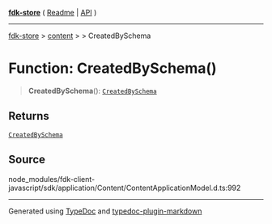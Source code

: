 [**fdk-store**](../../../README.md) ( [Readme](../../../README.md) \| [API](../../../API.md) )

---

[fdk-store](../../../API.md) > [content](../../README.md) > [<internal>](../README.md) > CreatedBySchema

# Function: CreatedBySchema()

> **CreatedBySchema**(): [`CreatedBySchema`](../type-aliases/type-alias.CreatedBySchema.md)

## Returns

[`CreatedBySchema`](../type-aliases/type-alias.CreatedBySchema.md)

## Source

node_modules/fdk-client-javascript/sdk/application/Content/ContentApplicationModel.d.ts:992

---

Generated using [TypeDoc](https://typedoc.org/) and [typedoc-plugin-markdown](https://www.npmjs.com/package/typedoc-plugin-markdown)
